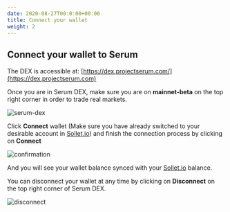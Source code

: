 ```yaml
---
date: 2020-08-27T00:0:00+00:00
title: Connect your wallet
weight: 2
---
```


## Connect your wallet to Serum

The DEX is accessible at: [https://dex.projectserum.com/](https://dex.projectserum.com)

Once you are in Serum DEX, make sure you are on **mainnet-beta** on the top right corner in order to trade real markets.

![serum-dex](/images/articles/serum-dex/connect-wallet/serum-dex.png?classes=shadow&width=50pc)

Click **Connect** wallet (Make sure you have already switched to your desirable account in [Sollet.io](https://sollet.io)) and finish the connection process by clicking on **Connect**

![confirmation](/images/articles/serum-dex/connect-wallet/confirmation.png?classes=shadow&width=20pc)

And you will see your wallet balance synced with your [Sollet.io](https://sollet.io) balance.

You can disconnect your wallet at any time by clicking on **Disconnect** on the top right corner of Serum DEX.

![disconnect](/images/articles/serum-dex/connect-wallet/disconnect.png?classes=shadow&width=25pc)

